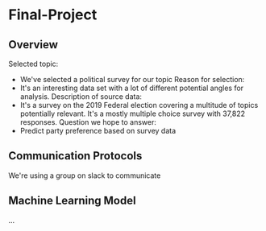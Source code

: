 # Final-Project

## Overview

Selected topic:
- We've selected a political survey for our topic
Reason for selection:
- It's an interesting data set with a lot of different potential angles for analysis. 
Description of source data:
- It's a survey on the 2019 Federal election covering a multitude of topics potentially relevant. It's a mostly multiple choice survey with 37,822 responses.
Question we hope to answer:
- Predict party preference based on survey data

## Communication Protocols

We're using a group on slack to communicate

## Machine Learning Model

...